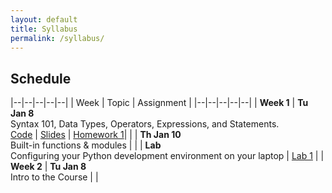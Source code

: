 ```yaml
---
layout: default
title: Syllabus
permalink: /syllabus/
---
```


## Schedule

|--|--|--|--|--|
| Week | Topic | Assignment |
|--|--|--|--|--|
| **Week 1** | **Tu Jan 8**<br>Syntax 101, Data Types, Operators, Expressions, and Statements. <br>[Code](http://google.com) \| [Slides](http://google.com) | [Homework 1](http://google.com)|
| | **Th Jan 10**<br>Built-in functions & modules |
| | **Lab**<br>Configuring your Python development environment on your laptop | [Lab 1](http://google.com) |
| **Week 2** | **Tu Jan 8**<br>Intro to the Course |  |
